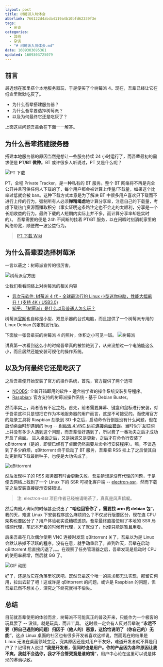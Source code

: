 ```yaml
---
layout: post
title: 树莓派入坑体会
abbrlink: 766122d4abda4119a4b10bfd62339f3e
tags:
  - 杂谈
categories:
  - 其他
  - 杂谈
  - "# 树莓派入坑体会.md"
date: 1609303695361
updated: 1609303725079
---
```


## 前言

最近想在家里搭个本地服务器玩，于是便买了个树莓派 4。现在，吾辈已经让它在纸盒里默默吃灰了。

*   为什么吾辈搭建服务器？
*   为什么吾辈要选择树莓派？
*   以及为何最终它还是吃灰了？

上面这些问题吾辈会在下面一一解答。

## 为什么吾辈搭建服务器

搭建本地服务器的原因当然是想让一些服务持续 24 小时运行了，而吾辈最初的需求便是 **PT/BT 做种**。BT 或许很多人听说过，PT 又是什么呢？

![PT 下载](https://img.rxliuli.com/20190903081607.png)

PT，全程 Private Tracker，是一种私有的 BT 服务。整个 BT 网络将不再是完全公开并且可供任何人下载的了，每个用户都会被计算上传量/下载量，如果这个比率过低就会被 ban。这种下载方式本意是为了解决 BT 中很多用户喜欢只下载而不进行上传的行为，强制所有人必须**殚精竭虑**地计算分享率，注意自己的下载量，考虑下载热门资源而赚取积分（事实证明这条路注定也不会走的太顺利，分享是一个长期收益的行为，最终下载的人短期内实际上并不多，而计算分享率却是实时的）。
吾辈需要的便是 24h 不间断的挂着 PT/BT 服务，以在闲暇时刻消耗家里的网络带宽，顺便做一波公益行为。

> [PT 下载 Wiki](https://zh.wikipedia.org/zh/PT下載)

## 为什么吾辈要选择树莓派

一言以蔽之：树莓派宣传的很厉害。

![树莓派官方图](https://img.rxliuli.com/20190903143806.png)

让我们看看网络上对树莓派的相关内容

*   [异次元软件: 树莓派 4 代 - 全球最流行的 Linux 小型迷你电脑，性能大幅飙升！(支持 4K / USB3.0)](https://www.iplaysoft.com/raspberrypi.html)
*   [知乎: 「树莓派」是什么以及普通人怎么玩？](https://www.zhihu.com/question/20859055)

树莓派[官网](https://www.raspberrypi.org/)也自称是小型、双显示器的台式电脑，而且提供了一个树莓派专用的 Linux Debian 的定制发行版。

下面放一张吾辈买的树莓派 4 的照片，体积之小可见一斑。
![树莓派](https://img.rxliuli.com/20190903081924.png)

讲真第一次看到这么小的时候吾辈真的被惊艳到了，从来没想过一个电脑能这么小，而且居然还能安装可视化的操作系统。

## 以及为何最终它还是吃灰了

之后吾辈便开始安装了官方的操作系统，首先，官方提供了两个选项

*   [NOOBS](https://www.raspberrypi.org/downloads/noobs/): 全新开箱即用的软件 - 适合初学者的操作系统安装引导程序。
*   [Raspbian](https://www.raspberrypi.org/downloads/raspbian/): 官方支持的树莓派操作系统 - 基于 Debian Buster。

然而事实上，两者皆有不足之处。首先，前者需要屏幕、键盘和鼠标进行安装，对于吾辈这种只是想把它作为本地服务器的用户而言，这是不可接受的。而使用官方的烧录工具将 Raspbian 刻录到 SD 卡之后，启动命令行倒是没有什么问题，但在启动桌面时却遇到的 bug -- [树莓派 4 VNC 远程连接桌面错误](https://segmentfault.com/q/1010000020144913)。当时似乎互联网上并没有多少人遇到这个问题，而吾辈恰好遇到了，所以费了一番功夫之后才成功开启了桌面。
进入桌面之后，又是换源又是更新，之后才在命令行安装了 qBittorrent（是的，即使已经有了桌面仍然需要从命令行安装程序）。嘛，不谈遇到了多少麻烦，qBittorrent 终于启动了 BT 服务，吾辈把 RSS 挂上了之后使其自动更新和下载最新种子，也便是大功告成了。

![qBittorrent](https://img.rxliuli.com/20190903150304.png)

然后发现种子的 RSS 服务器有时会更新失败，吾辈猜想是没有代理的问题，于是便去网络上找到了一个 Linux 下的 SSR 可视化客户端 -- [electron-ssr](https://github.com/shadowsocksrr/electron-ssr)，然而下载完之后安装直接提示安装错误。

> 注: electron-ssr 项目作者已经被请喝茶了，真真是风声鹤唳。

然后向他人询问的时候甚至说出了 **“咱也回答你了 ，需要找 arm 的 debian 包”**，我的天，难道 Linux 下安装程序这么麻烦的么？不仅发行版要区分，现在连 CPU 架构也要区分了？用户体验老实说糟糕透顶，吾辈最终直接使用了本地的 SSR 局域网代理，笔记本开着的时候有代理，关了就没了，也便只能是暂且用着。

后来吾辈在几次偶尔使用 VNC 连接时发现 qBittorrent 关了，吾辈以为是 Linux 会默认杀掉不活跃的程序，没有在意，就手动重启了。直到昨天，吾辈在启动 qBittorrent 后直接闪退了。。。在观察了任务管理器之后，吾辈发现是启动时 CPU 的使用率暴增，然后就 GG 了。

![GIF 动图](https://img.rxliuli.com/20190903150520.gif)

好了，还是放它在角落里吃灰吧。既然吾辈这个唯一的需求都无法实现，那留它何用，拉出去斩了吧！这或许是 qBittorrent 的问题，或许是 Raspbian 的问题，但吾辈已然不想关心，深究之下终究就得不偿失。

## 总结

目前就吾辈使用的体验而言，树莓派不可能真正的普及开来，只能作为一个极客的玩具罢了 -- 没错，就是玩具，而非工具。
这时候一定会有人反对吾辈说 **“永远不要（把自己遇到的问题）归因于（他人的）恶意，这恰恰说明了（你自己的）无能”**，这点 Linux 桌面的社区也有很多开发者喜欢这样说，然而现在的结果是 Linux 无法在桌面领域立足，究其原因还是对用户不友好，难道开发者就不算是用户了？记得有人说过 **“我是开发者，但同时也是用户。你的产品因为各种原因让我不爽，我就不会选你，我才不会管究竟是谁的锅”**，用户中心论在这里可以说是体现的淋漓尽致。

